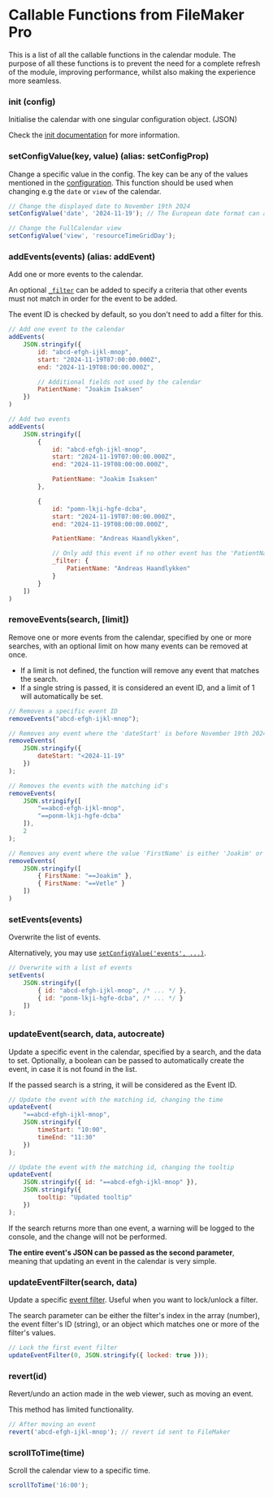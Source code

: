 # Callable Functions from FileMaker Pro
This is a list of all the callable functions in the calendar module. The purpose of all these functions is to prevent the need for a complete refresh of the module, improving performance, whilst also making the experience more seamless.

### init (config)
Initialise the calendar with one singular configuration object. (JSON)

Check the [init documentation](./init.md) for more information.

### setConfigValue(key, value) (alias: setConfigProp)
Change a specific value in the config. The key can be any of the values mentioned in the [configuration](./init.md#json-structure). This function should be used when changing e.g the `date` or `view` of the calendar.

```js
// Change the displayed date to November 19th 2024
setConfigValue('date', '2024-11-19'); // The European date format can also be passed here (19.11.2024)

// Change the FullCalendar view
setConfigValue('view', 'resourceTimeGridDay');
```

### addEvents(events) (alias: addEvent)
Add one or more events to the calendar.

An optional [`_filter`](./_filter.md) can be added to specify a criteria
that other events must not match in order for the event to be added.

The event ID is checked by default, so you don't need to add a filter for this.

```js
// Add one event to the calendar
addEvents(
    JSON.stringify({
        id: "abcd-efgh-ijkl-mnop",
        start: "2024-11-19T07:00:00.000Z",
        end: "2024-11-19T08:00:00.000Z",

        // Additional fields not used by the calendar
        PatientName: "Joakim Isaksen"
    })
)

// Add two events
addEvents(
    JSON.stringify([
        {
            id: "abcd-efgh-ijkl-mnop",
            start: "2024-11-19T07:00:00.000Z",
            end: "2024-11-19T08:00:00.000Z",

            PatientName: "Joakim Isaksen"
        },

        {
            id: "pomn-lkji-hgfe-dcba",
            start: "2024-11-19T07:00:00.000Z",
            end: "2024-11-19T08:00:00.000Z",

            PatientName: "Andreas Haandlykken",

            // Only add this event if no other event has the 'PatientName' as 'Andreas Haandlykken'
            _filter: {
                PatientName: "Andreas Haandlykken"
            }
        }
    ])
)
```

### removeEvents(search, [limit])
Remove one or more events from the calendar, specified by one or more searches, with an optional limit on how many events can be removed at once.

- If a limit is not defined, the function will remove any event that matches the search.
- If a single string is passed, it is considered an event ID, and a limit of 1 will automatically be set.

```js
// Removes a specific event ID
removeEvents("abcd-efgh-ijkl-mnop");

// Removes any event where the 'dateStart' is before November 19th 2024
removeEvents(
    JSON.stringify({
        dateStart: "<2024-11-19"
    })
);

// Removes the events with the matching id's
removeEvents(
    JSON.stringify([
        "==abcd-efgh-ijkl-mnop",
        "==ponm-lkji-hgfe-dcba"
    ]),
    2
);

// Removes any event where the value 'FirstName' is either 'Joakim' or 'Vetle'
removeEvents(
    JSON.stringify([
        { FirstName: "==Joakim" },
        { FirstName: "==Vetle" }
    ])
)
```

### setEvents(events)
Overwrite the list of events.

Alternatively, you may use [`setConfigValue('events', ...)`](#setconfigvaluekey-value).

```js
// Overwrite with a list of events
setEvents(
    JSON.stringify([
        { id: "abcd-efgh-ijkl-mnop", /* ... */ },
        { id: "ponm-lkji-hgfe-dcba", /* ... */ }
    ])
);
```

### updateEvent(search, data, autocreate)
Update a specific event in the calendar, specified by a search, and the data to set. Optionally, a boolean can be passed to automatically create the event, in case it is not found in the list.

If the passed search is a string, it will be considered as the Event ID.

```js
// Update the event with the matching id, changing the time
updateEvent(
    "==abcd-efgh-ijkl-mnop",
    JSON.stringify({
        timeStart: "10:00",
        timeEnd: "11:30"
    })
);

// Update the event with the matching id, changing the tooltip
updateEvent(
    JSON.stringify({ id: "==abcd-efgh-ijkl-mnop" }),
    JSON.stringify({
        tooltip: "Updated tooltip"
    })
);
```

If the search returns more than one event, a warning will be logged to the console, and the change will not be performed.

**The entire event's JSON can be passed as the second parameter**, meaning that updating an event in the calendar is very simple.

### updateEventFilter(search, data)
Update a specific [event filter](./event-filters.md). Useful when you want to lock/unlock a filter.

The search parameter can be either the filter's index in the array (number), the event filter's ID (string),
or an object which matches one or more of the filter's values.

```js
// Lock the first event filter
updateEventFilter(0, JSON.stringify({ locked: true }));
```

### revert(id)
Revert/undo an action made in the web viewer, such as moving an event.

This method has limited functionality.

```js
// After moving an event
revert('abcd-efgh-ijkl-mnop'); // revert id sent to FileMaker
```

### scrollToTime(time)
Scroll the calendar view to a specific time.

```js
scrollToTime('16:00');
```
